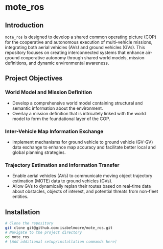 # mote_ros

## Introduction
`mote_ros` is designed to develop a shared common operating picture (COP) for the cooperative and autonomous execution of multi-vehicle missions, integrating both aerial vehicles (AVs) and ground vehicles (GVs). This repository focuses on creating interconnected systems that enhance air-ground cooperative autonomy through shared world models, mission definitions, and dynamic environmental awareness.

## Project Objectives

### World Model and Mission Definition
- Develop a comprehensive world model containing structural and semantic information about the environment.
- Overlay a mission definition that is intricately linked with the world model to form the foundational layer of the COP.

### Inter-Vehicle Map Information Exchange
- Implement mechanisms for ground vehicle to ground vehicle (GV-GV) data exchange to enhance map accuracy and facilitate better local and global planning strategies.

### Trajectory Estimation and Information Transfer
- Enable aerial vehicles (AVs) to communicate moving object trajectory estimation (MOTE) data to ground vehicles (GVs).
- Allow GVs to dynamically replan their routes based on real-time data about obstacles, objects of interest, and potential threats from non-fleet entities.

## Installation

```bash
# Clone the repository
git clone git@github.com:isabelmoore/mote_ros.git
# Navigate to the project directory
cd mote_ros
# [Add additional setup/installation commands here]
